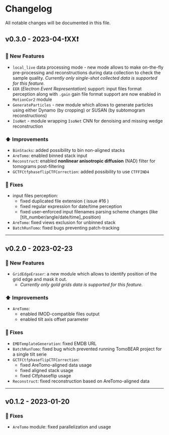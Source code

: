 # Changelog

All notable changes will be documented in this file.

## v0.3.0 - 2023-04-:exclamation:**XX**:exclamation:

### :rocket: New Features
* ```local_live``` data processing mode - new mode allows to make on-the-fly pre-processing and reconstructions during data collection to check the sample quality. *Currently only single-shot collected data is supported for this feature.*
* ```EER``` (*Electron Event Representation*) support: input files format perception along with ```.gain``` gain file format support are now enabled in ```MotionCor2``` module
* ```GenerateParticles``` - new module which allows to generate particles using either Dynamo (by cropping) or SUSAN (by subtomogram reconstructions)
* ```IsoNet``` - module wrapping ```IsoNet``` CNN for denoising and missing wedge reconstruction

### :arrow_up: Improvements
* ```BinStacks```: added possibility to bin non-aligned stacks
* ```AreTomo```: enabled binned stack input
* ```Reconstruct```: enabled **nonlinear anisotropic diffusion** (NAD) filter for tomograms post-filtering
* ```GCTFCtfphaseflipCTFCorrection```: added possibility to use ```CTFFIND4```

### :bug: Fixes
* input files perception:
  * fixed duplicated file extension ( issue #16 )
  * fixed regular expression for date/time perception
  * fixed user-enforced input filenames parsing scheme changes (like [tilt_number/angle/date/time]_position)
* ```AreTomo```: fixed views exclusion for unbinned stack
* ```BatchRunTomo```: fixed bugs preventing patch-tracking

---
## v0.2.0 - 2023-02-23

### :rocket: New Features
* `GridEdgeEraser`: a new module which allows to identify position of the grid edge and mask it out.
  * *Currently only gold grids data is supported for this feature.*

### :arrow_up: Improvements
* `AreTomo`:
  * enabled IMOD-compatible files output
  * enabled tilt axis offset parameter

### :bug: Fixes
* `EMDTemplateGeneration`: fixed EMDB URL
* `BatchRunTomo`: fixed bug which prevented running TomoBEAR project for a single tilt serie
* `GCTFCtfphaseflipCTFCorrection`:
    * fixed AreTomo-aligned data usage
    * fixed aligned stack usage
    * fixed Ctfphaseflip usage
* `Reconstruct`: fixed reconstruction based on AreTomo-aligned data

---
## v0.1.2 - 2023-01-20

### :bug: Fixes
* `AreTomo` module: fixed parallelization and usage  
